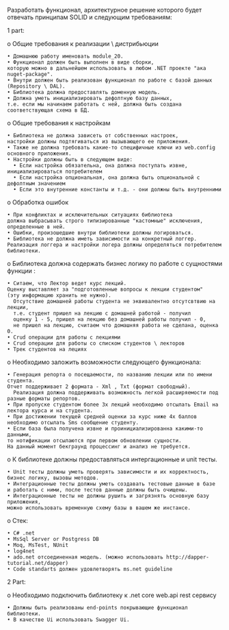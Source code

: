 Разработать функционал, архитектурное решение которого будет отвечать принципам SOLID и следующим требованиям:

1 part:

о Общие требования к реализации \ дистрибьюции

    • Домашнюю работу именовать module_20.
    • Функционал должен быть выполнен в виде сборки, 
    которую можно в дальнейшем использовать в любом .NET проекте "ака nuget-package".
    • Внутри должен быть реализован функционал по работе с базой данных (Repository \ DAL).
    • Библиотека должна предоставлять доменную модель.
    • Должна уметь инициализировать дефолтную базу данных, 
    т.е. если мы начинаем работать с ней, должна быть создана соответствующая схема в БД.

о Общие требования к настройкам  

    • Библиотека не должна зависеть от собственных настроек, 
    настройки должны подтягиваться из вызывающего ее приложения.
    • Также не должна требовать какие-то специфичные ключи из web.config основного приложения.
    • Настройки должны быть в следующем виде:
      • Если настройка обязательна, она должна поступать извне, инициализироваться потребителем
      • Если настройка опциональная, она должна быть опциональной с дефолтным значением
      • Если это внутренние константы и т.д. - они должны быть внутренними

о Обработка ошибок 

    • При конфликтах и исключительных ситуациях библиотека 
    должна выбрасывать строго типизированные "кастомные" исключения, определенные в ней.
    • Ошибки, произошедшие внутри библиотеки должны логироваться.
    • Библиотека не должна иметь зависимости на конкретный логгер. 
    Реализация логгера и настройки логера должны определяться потребителем библиотеки.

о Библиотека должна содержать бизнес логику по работе с сущностями функции :

    • Ситаем, что Лектор ведет курс лекций. 
    Оценку выставляет за "подготовленные вопросы к лекции студентом"
    (эту информацию хранить не нужно).
      Отсутствие домашней работы студента не эквивалентно отсутсвтвию на лекции,
      т.е. студент пришел на лекцию с домашней работой - получил
      оценку 1 - 5, пришел на лекцию без домашней работы получил - 0,
      не пришел на лекцию, считаем что домашняя работа не сделана, оценка 0.
    • Crud операции для работы с лекциями 
    • Сrud операции для работы со списком студентов \ лекторов
    • Трек студентов на лециях

о Необходимо заложить возможности следующего функционала:

    • Генерация репорта о посещаемости, по названию лекции или по имени студента. 
    Отчет поддерживает 2 формата - Xml , Txt (формат свободный). 
      Реализация должна поддерживать возможность легкой расширяемости под разные форматы репортов.
    • При пропуске студентом более 3х лекций необходимо отсылать Email на лектора курса и на студента.
    • При достижении текущей средней оценки за курс ниже 4х баллов необходимо отсылать Sms сообщение студенту.
    • Если база была получена извне и проинициализированна какими-то данными, 
    то нотификации отсылаются при первом обновлении сущности. 
    На данный момент бекграунд процессинг и анализ не требуется.

о К библиотеке должны предоставляться интергационные и unit тесты.

    • Unit тесты должны уметь проверять зависимости и их корректность, 
    бизнес логику, вызовы методов.
    • Интеграционные тесты должны уметь создавать тестовые данные в базе 
    и работать с ними, после тестов данные должны быть очищены. 
    • Интеграционные тесты не должны рушить и загрязнять основную базу приложения, 
    можно использовать временную схему базы в вашем же инстансе.
    
о Стек:

    • C# .net
    • MsSql Server or Postgress DB
    • Moq, MsTest, NUnit
    • log4net
    • ado.net отсоединенная модель. (можно использовать http://dapper-tutorial.net/dapper)
    • Code standarts должен удовлетворять ms.net guideline

2 Part:

о Необходимо подключить библиотеку к .net core web.api rest сервису

    • Должны быть реализованы end-points покрывающие функционал библиотеки.
    • В качестве Ui использовать Swagger Ui.
    

